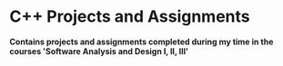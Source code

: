 # C++ Projects and Assignments
**Contains projects and assignments completed during my time in the courses 'Software Analysis and Design I, II, III'**
